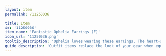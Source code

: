 ```yaml
---
layout: item
permalink: /11250036

title: Item
id: '11250036'
item_name: 'Fantastic Ophelia Earrings (F)'
icon_url: '11250036.png'
tooltip_description: 'Ophelia loves wearing these earrings. The heart-shaped jewel is her favorite.'
guide_description: 'Outfit items replace the look of your gear when equipped.'
---
```

